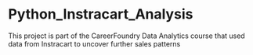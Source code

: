 # Python_Instracart_Analysis
This project is part of the CareerFoundry Data Analytics course that used data from Instracart to uncover further sales patterns
